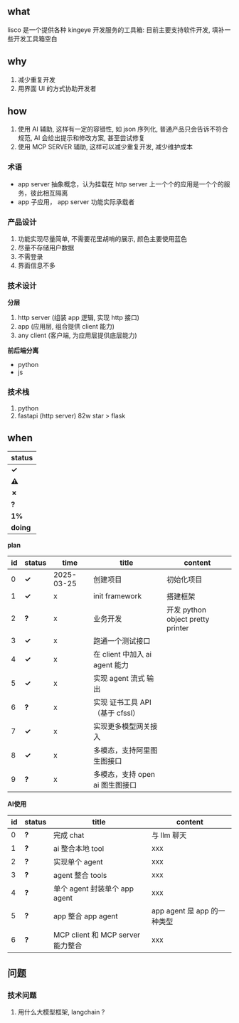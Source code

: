 ## what

lisco 是一个提供各种 kingeye 开发服务的工具箱:
目前主要支持软件开发, 填补一些开发工具箱空白 

## why

1. 减少重复开发
2. 用界面 UI 的方式协助开发者

## how

1. 使用 AI 辅助, 这样有一定的容错性, 如 json 序列化, 普通产品只会告诉不符合规范, AI 会给出提示和修改方案, 甚至尝试修复
2. 使用 MCP SERVER 辅助, 这样可以减少重复开发, 减少维护成本

### 术语

- app server 抽象概念，认为挂载在 http server 上一个个的应用是一个个的服务，彼此相互隔离
- app 子应用， app server 功能实际承载者


### 产品设计

1. 功能实现尽量简单, 不需要花里胡哨的展示, 颜色主要使用蓝色
2. 尽量不存储用户数据
3. 不需登录
4. 界面信息不多

### 技术设计

**分层**
1. http server (组装 app 逻辑, 实现 http 接口)
2. app  (应用层, 组合提供 client 能力) 
3. any  client (客户端, 为应用层提供底层能力)

**前后端分离**
- python
- js

### 技术栈

1. python
2. fastapi (http server) 82w star > flask

## when

| status    | 
|-----------|
| **✓**     |  
| **⚠**     |  
| **✗**     |
| **?**     |
| **1%**    |
| **doing** |


**plan**

| id | status | time       | title                    | content                         |
|----|--------|------------|--------------------------|---------------------------------|
| 0  | **✓**  | 2025-03-25 | 创建项目                     | 初始化项目                           |
| 1  | **✓**  | x          | init framework           | 搭建框架                            |
| 2  | **?**  | x          | 业务开发                     | 开发 python object pretty printer |
| 3  | **✓**  | x          | 跑通一个测试接口                 |                                 |
| 4  | **✓**  | x          | 在 client 中加入 ai agent 能力 |                                 |
| 5  | **✓**  | x          | 实现 agent 流式 输出           |                                 |
| 6  | **?**  | x          | 实现 证书工具 API （基于 cfssl）   |                                 |
| 7  | **✓**  | x          | 实现更多模型网关接入               |                                 |
| 8  | **✓**  | x          | 多模态，支持阿里图生图接口            |                                 |
| 9  | **?**  | x          | 多模态，支持 open ai 图生图接口     |                                 |


**AI使用**

| id | status | title                        | content               |
|----|--------|------------------------------|-----------------------|
| 0  | **?**  | 完成 chat                      | 与 llm 聊天              |
| 1  | **?**  | ai 整合本地 tool                 | xxx                   |
| 2  | **?**  | 实现单个 agent                   | xxx                   |
| 3  | **?**  | agent 整合 tools               | xxx                   |
| 4  | **?**  | 单个 agent 封装单个 app agent      | xxx                   |
| 5  | **?**  | app 整合 app agent             | app agent 是 app 的一种类型 |
| 6  | **?**  | MCP client 和 MCP server 能力整合 | xxx                   |



## 问题


### 技术问题

1. 用什么大模型框架, langchain ? 


